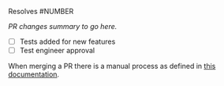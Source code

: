 Resolves #NUMBER

_PR changes summary to go here._

- [ ] Tests added for new features
- [ ] Test engineer approval

When merging a PR there is a manual process as defined in [this documentation](https://github.com/bbc/simorgh-infrastructure/blob/latest/documentation/MERGE_PROCESS.md).
